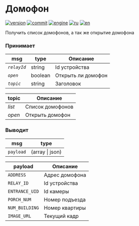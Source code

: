 # Домофон

[![version](https://img.shields.io/npm/v/node-red-contrib-intersvyaz.svg)](https://www.npmjs.org/package/node-red-contrib-intersvyaz)
[![commit](https://img.shields.io/github/last-commit/alex2844/node-intersvyaz.svg)](https://github.com/alex2844/node-intersvyaz)
[![engine](https://img.shields.io/badge/Node-intersvyaz-red.svg)](../README.md)
[![ru](https://img.shields.io/badge/lang-ru-white)](README.md)
[![en](https://img.shields.io/badge/lang-en-white)](../../en-US/node-red/README.md)

Получить список домофонов, а так же открытие домофона


### Принимает

| msg           | type      | Описание
| ---           | ---       | ---
| *`relayId`*   | string    | Id устройства
| *`open`*      | boolean   | Открыть ли домофон
| *`topic`*     | string    | Заголовок


| topic     | Описание
| ---       | ---
| *list*    | Список домофонов
| *open*    | Открыть домофон


### Выводит

| msg       | type
| ---       | ---
| `payload` | (array \| json)


| payload           | Описание
| ---               | ---
| `ADDRESS`         | Адрес домофона
| `RELAY_ID`        | Id устройства
| `ENTRANCE_UID`    | Id камеры
| `PORCH_NUM`       | Номер подъезда
| `NUM_BUILDING`    | Номер квартиры
| `IMAGE_URL`       | Текущий кадр
